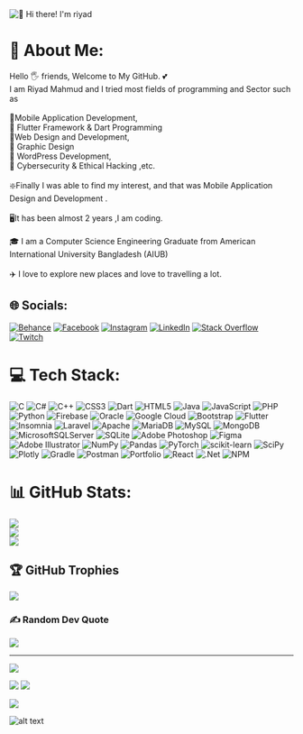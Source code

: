 <img src="https://i.ibb.co/j6zRyzk/scribble-logo-animation.gif" alt="👋 Hi there! I'm riyad" title="👋 Hi there! I'm riyad"/>

# 💫 About Me:
Hello 🖐️ friends, Welcome to My GitHub. 💕<br>I am Riyad Mahmud and I tried most fields of programming and Sector  such as  <br><br>🔰Mobile Application Development, <br>🔰 Flutter  Framework & Dart Programming<br>🔰Web Design and Development, <br>🔰 Graphic Design<br>🔰 WordPress Development,<br>🔰 Cybersecurity & Ethical Hacking ,etc.<br><br>❇️Finally I was able to find my interest, and that was Mobile Application Design and Development . <br><br>🖥️It has been almost 2 years ,I am coding.<br><br>🎓 I am a Computer Science  Engineering Graduate from American International University Bangladesh (AIUB)<br><br> ✈️ I love to explore new places and love to travelling a lot.


## 🌐 Socials:
[![Behance](https://img.shields.io/badge/Behance-1769ff?logo=behance&logoColor=white)](https://behance.net/Scribbleriyad) [![Facebook](https://img.shields.io/badge/Facebook-%231877F2.svg?logo=Facebook&logoColor=white)](https://facebook.com/scribbleriyad) [![Instagram](https://img.shields.io/badge/Instagram-%23E4405F.svg?logo=Instagram&logoColor=white)](https://instagram.com/scribble_riyad) [![LinkedIn](https://img.shields.io/badge/LinkedIn-%230077B5.svg?logo=linkedin&logoColor=white)](https://linkedin.com/in/md-riyad-mahmud-292385182) [![Stack Overflow](https://img.shields.io/badge/-Stackoverflow-FE7A16?logo=stack-overflow&logoColor=white)](https://stackoverflow.com/users/14624950/scribble-riyad) [![Twitch](https://img.shields.io/badge/Twitch-%239146FF.svg?logo=Twitch&logoColor=white)](https://twitch.tv/ScribbleRiyad) 

# 💻 Tech Stack:
![C](https://img.shields.io/badge/c-%2300599C.svg?style=flat-square&logo=c&logoColor=white) ![C#](https://img.shields.io/badge/c%23-%23239120.svg?style=flat-square&logo=c-sharp&logoColor=white) ![C++](https://img.shields.io/badge/c++-%2300599C.svg?style=flat-square&logo=c%2B%2B&logoColor=white) ![CSS3](https://img.shields.io/badge/css3-%231572B6.svg?style=flat-square&logo=css3&logoColor=white) ![Dart](https://img.shields.io/badge/dart-%230175C2.svg?style=flat-square&logo=dart&logoColor=white) ![HTML5](https://img.shields.io/badge/html5-%23E34F26.svg?style=flat-square&logo=html5&logoColor=white) ![Java](https://img.shields.io/badge/java-%23ED8B00.svg?style=flat-square&logo=java&logoColor=white) ![JavaScript](https://img.shields.io/badge/javascript-%23323330.svg?style=flat-square&logo=javascript&logoColor=%23F7DF1E) ![PHP](https://img.shields.io/badge/php-%23777BB4.svg?style=flat-square&logo=php&logoColor=white) ![Python](https://img.shields.io/badge/python-3670A0?style=flat-square&logo=python&logoColor=ffdd54) ![Firebase](https://img.shields.io/badge/firebase-%23039BE5.svg?style=flat-square&logo=firebase) ![Oracle](https://img.shields.io/badge/Oracle-F80000?style=flat-square&logo=oracle&logoColor=white) ![Google Cloud](https://img.shields.io/badge/Google%20Cloud-%234285F4.svg?style=flat-square&logo=google-cloud&logoColor=white) ![Bootstrap](https://img.shields.io/badge/bootstrap-%23563D7C.svg?style=flat-square&logo=bootstrap&logoColor=white) ![Flutter](https://img.shields.io/badge/Flutter-%2302569B.svg?style=flat-square&logo=Flutter&logoColor=white) ![Insomnia](https://img.shields.io/badge/Insomnia-black?style=flat-square&logo=insomnia&logoColor=5849BE) ![Laravel](https://img.shields.io/badge/laravel-%23FF2D20.svg?style=flat-square&logo=laravel&logoColor=white) ![Apache](https://img.shields.io/badge/apache-%23D42029.svg?style=flat-square&logo=apache&logoColor=white) ![MariaDB](https://img.shields.io/badge/MariaDB-003545?style=flat-square&logo=mariadb&logoColor=white) ![MySQL](https://img.shields.io/badge/mysql-%2300f.svg?style=flat-square&logo=mysql&logoColor=white) ![MongoDB](https://img.shields.io/badge/MongoDB-%234ea94b.svg?style=flat-square&logo=mongodb&logoColor=white) ![MicrosoftSQLServer](https://img.shields.io/badge/Microsoft%20SQL%20Sever-CC2927?style=flat-square&logo=microsoft%20sql%20server&logoColor=white) ![SQLite](https://img.shields.io/badge/sqlite-%2307405e.svg?style=flat-square&logo=sqlite&logoColor=white) ![Adobe Photoshop](https://img.shields.io/badge/adobephotoshop-%2331A8FF.svg?style=flat-square&logo=adobephotoshop&logoColor=white) 	![Figma](https://img.shields.io/badge/figma-%23F24E1E.svg?style=flat-square&logo=figma&logoColor=white) ![Adobe Illustrator](https://img.shields.io/badge/adobeillustrator-%23FF9A00.svg?style=flat-square&logo=adobeillustrator&logoColor=white) ![NumPy](https://img.shields.io/badge/numpy-%23013243.svg?style=flat-square&logo=numpy&logoColor=white) ![Pandas](https://img.shields.io/badge/pandas-%23150458.svg?style=flat-square&logo=pandas&logoColor=white) ![PyTorch](https://img.shields.io/badge/PyTorch-%23EE4C2C.svg?style=flat-square&logo=PyTorch&logoColor=white) ![scikit-learn](https://img.shields.io/badge/scikit--learn-%23F7931E.svg?style=flat-square&logo=scikit-learn&logoColor=white) ![SciPy](https://img.shields.io/badge/SciPy-%230C55A5.svg?style=flat-square&logo=scipy&logoColor=%white) ![Plotly](https://img.shields.io/badge/Plotly-%233F4F75.svg?style=flat-square&logo=plotly&logoColor=white) ![Gradle](https://img.shields.io/badge/Gradle-02303A.svg?style=flat-square&logo=Gradle&logoColor=white) ![Postman](https://img.shields.io/badge/Postman-FF6C37?style=flat-square&logo=postman&logoColor=white) ![Portfolio](https://img.shields.io/badge/Portfolio-%23000000.svg?style=flat-square&logo=firefox&logoColor=#FF7139) ![React](https://img.shields.io/badge/react-%2320232a.svg?style=flat-square&logo=react&logoColor=%2361DAFB) ![.Net](https://img.shields.io/badge/.NET-5C2D91?style=flat-square&logo=.net&logoColor=white) ![NPM](https://img.shields.io/badge/NPM-%23000000.svg?style=flat-square&logo=npm&logoColor=white)
# 📊 GitHub Stats:
![](https://github-readme-stats.vercel.app/api?username=ScribbleRiyad&theme=jolly&hide_border=false&include_all_commits=true&count_private=true)<br/>
![](https://github-readme-streak-stats.herokuapp.com/?user=ScribbleRiyad&theme=jolly&hide_border=false)<br/>
![](https://github-readme-stats.vercel.app/api/top-langs/?username=ScribbleRiyad&theme=jolly&hide_border=false&include_all_commits=true&count_private=true&layout=compact)

## 🏆 GitHub Trophies
![](https://github-profile-trophy.vercel.app/?username=ScribbleRiyad&theme=discord&no-frame=false&no-bg=false&margin-w=4)

### ✍️ Random Dev Quote
![](https://quotes-github-readme.vercel.app/api?type=horizontal&theme=radical)

---
[![](https://visitcount.itsvg.in/api?id=ScribbleRiyad&icon=8&color=0)](https://visitcount.itsvg.in)

<img src="https://i.ibb.co/wJ1KzBR/programmer-1.gif"/>

<img src="https://i.ibb.co/BV4PKxM/images.jpg"/>

[![](https://visitcount.itsvg.in/api?id=ScribbleRiyad&icon=8&color=0)](https://visitcount.itsvg.in)

![alt text](./images/bottom.svg)
